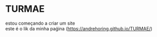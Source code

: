 # TURMAE
estou começando a criar um site  
este é o lik da minha paǵina (https://andrehoring.github.io/TURMAE/)
